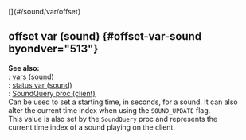[]{#/sound/var/offset}    
## offset var (sound) {#offset-var-sound byondver="513"}    
**See also:**    
:   [vars (sound)](/ref/sound/var/var.md)    
:   [status var (sound)](/ref/sound/var/status/status.md)    
:   [SoundQuery proc (client)](/ref/client/proc/SoundQuery/SoundQuery.md)    
Can be used to set a starting time, in seconds, for a sound. It can also    
alter the current time index when using the `SOUND_UPDATE` flag.    
This value is also set by the `SoundQuery` proc and represents the    
current time index of a sound playing on the client.  
